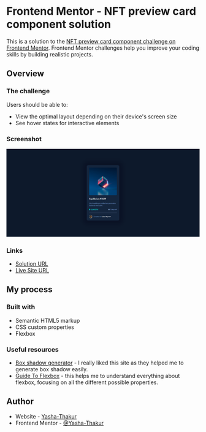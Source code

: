 # Frontend Mentor - NFT preview card component solution

This is a solution to the [NFT preview card component challenge on Frontend Mentor](https://www.frontendmentor.io/challenges/nft-preview-card-component-SbdUL_w0U). Frontend Mentor challenges help you improve your coding skills by building realistic projects.

## Overview

### The challenge

Users should be able to:

- View the optimal layout depending on their device's screen size
- See hover states for interactive elements

### Screenshot

![](screenshot.png)

### Links

- [Solution URL](https://www.frontendmentor.io/solutions/nft-frontendpreviewcard-FmKfDEEmp)
- [Live Site URL](https://cranky-torvalds-cac3fe.netlify.app/)

## My process

### Built with

- Semantic HTML5 markup
- CSS custom properties
- Flexbox

### Useful resources

- [Box shadow generator](https://cssgenerator.org/box-shadow-css-generator.html) - I really liked this site as they helped me to generate box shadow easily.
- [Guide To Flexbox](https://css-tricks.com/snippets/css/a-guide-to-flexbox/) - this helps me to understand everything about flexbox, focusing on all the different possible properties.

## Author

- Website - [Yasha-Thakur](https://github.com/Yasha-Thakur)
- Frontend Mentor - [@Yasha-Thakur](https://www.frontendmentor.io/profile/Yasha-Thakur)
